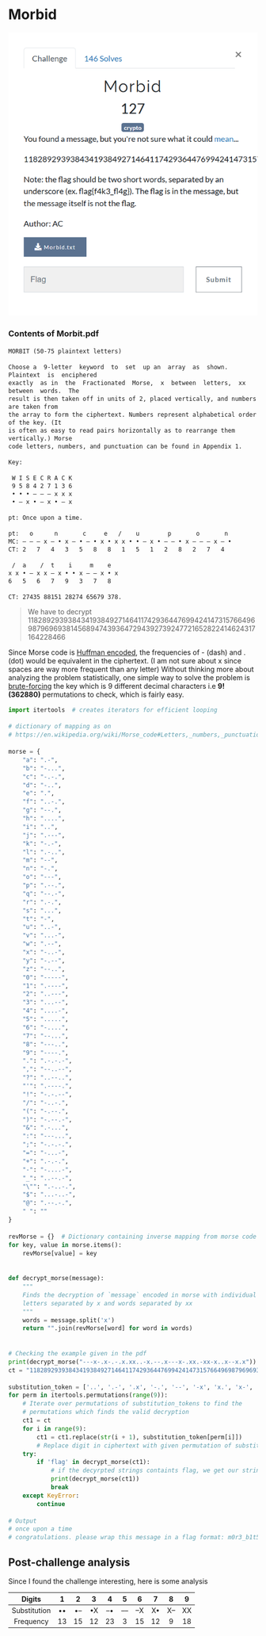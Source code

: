 # Morbid

![](Capture.PNG)

### Contents of Morbit.pdf
```
MORBIT (50-75 plaintext letters)

Choose a  9-letter  keyword  to  set  up an  array  as  shown.  Plaintext  is  enciphered
exactly  as in  the  Fractionated  Morse,  x  between  letters,  xx  between  words.  The
result is then taken off in units of 2, placed vertically, and numbers are taken from
the array to form the ciphertext. Numbers represent alphabetical order of the key. (It
is often as easy to read pairs horizontally as to rearrange them vertically.) Morse
code letters, numbers, and punctuation can be found in Appendix 1.

Key:

 W I S E C R A C K
 9 5 8 4 2 7 1 3 6
 • • • – – – x x x
 • – x • – x • – x

pt: Once upon a time.

pt:   o      n       c     e   /    u        p       o       n
MC: – – – x – • x – • – • x • x x • • – x • – – • x – – – x – •
CT: 2   7   4   3   5   8   8   1   5   1   2   8   2   7   4

 /  a    /  t    i     m    e
x x • – x x – x • • x – – x • x
6   5   6   7   9   3   7   8

CT: 27435 88151 28274 65679 378.
```

> We have to decrypt 118289293938434193849271464117429364476994241473157664969879696938145689474393647294392739247721652822414624317164228466

Since Morse code is [Huffman encoded](https://en.wikipedia.org/wiki/Huffman_coding), the frequencies of - (dash) and . (dot) would be equivalent in the ciphertext.
(I am not sure about x since spaces are way more frequent than any letter) 
Without thinking more about analyzing the problem statistically, one simple way to solve the problem is [brute-forcing](https://en.wikipedia.org/wiki/Brute-force_attack)
the key which is 9 different decimal characters i.e **9! (362880)** permutations to check, which is fairly easy.

```python
import itertools  # creates iterators for efficient looping

# dictionary of mapping as on
# https://en.wikipedia.org/wiki/Morse_code#Letters,_numbers,_punctuation,_prosigns_for_Morse_code_and_non-English_variants

morse = {
    "a": ".-",
    "b": "-...",
    "c": "-.-.",
    "d": "-..",
    "e": ".",
    "f": "..-.",
    "g": "--.",
    "h": "....",
    "i": "..",
    "j": ".---",
    "k": "-.-",
    "l": ".-..",
    "m": "--",
    "n": "-.",
    "o": "---",
    "p": ".--.",
    "q": "--.-",
    "r": ".-.",
    "s": "...",
    "t": "-",
    "u": "..-",
    "v": "...-",
    "w": ".--",
    "x": "-..-",
    "y": "-.--",
    "z": "--..",
    "0": "-----",
    "1": ".----",
    "2": "..---",
    "3": "...--",
    "4": "....-",
    "5": ".....",
    "6": "-....",
    "7": "--...",
    "8": "---..",
    "9": "----.",
    ".": ".-.-.-",
    ",": "--..--",
    "?": "..--..",
    "'": ".----.",
    "!": "-.-.--",
    "/": "-..-.",
    "(": "-.--.",
    ")": "-.--.-",
    "&": ".-...",
    ":": "---...",
    ";": "-.-.-.",
    "=": "-...-",
    "+": ".-.-.",
    "-": "-....-",
    "_": "..--.-",
    "\"": ".-..-.",
    "$": "...-..-",
    "@": ".--.-.",
    " ": ""
}

revMorse = {}  # Dictionary containing inverse mapping from morse code to its corresponding encoded character
for key, value in morse.items():
    revMorse[value] = key


def decrypt_morse(message):
    """
    Finds the decryption of `message` encoded in morse with individual
    letters separated by x and words separated by xx
    """
    words = message.split('x')
    return "".join(revMorse[word] for word in words)


# Checking the example given in the pdf
print(decrypt_morse("---x-.x-.-.x.xx..-x.--.x---x-.xx.-xx-x..x--x.x"))
ct = "118289293938434193849271464117429364476994241473157664969879696938145689474393647294392739247721652822414624317164228466"

substitution_token = ['..', '.-', '.x', '-.', '--', '-x', 'x.', 'x-', 'xx']
for perm in itertools.permutations(range(9)):
    # Iterate over permutations of substitution_tokens to find the
    # permutations which finds the valid decryption
    ct1 = ct
    for i in range(9):
        ct1 = ct1.replace(str(i + 1), substitution_token[perm[i]])
        # Replace digit in ciphertext with given permutation of substitutions
    try:
        if 'flag' in decrypt_morse(ct1):
            # if the decyrpted strings containts flag, we get our string
            print(decrypt_morse(ct1))
            break
    except KeyError:
        continue
        
# Output
# once upon a time
# congratulations. please wrap this message in a flag format: m0r3_b1t5
```

## Post-challenge analysis
Since I found the challenge interesting, here is some analysis

| Digits | 1  | 2  | 3 | 4 | 5 | 6 | 7 | 8 | 9 |
| :--------: | :-------------: | :----------: | :-----------: |  :-----------: | :-----------: | :-----------: | :-----------: | :-----------: | :-----------: |
| Substitution | •• | •– | •X | –•  | ––  | –X  | X•  | X– | XX  |
| Frequency |13| 15| 12| 23| 3 | 15| 12| 9| 18 |

